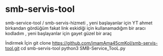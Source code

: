 # smb-servis-tool
smb-service-tool / smb-servis-hizmeti , yeni başlayanlar için
YT ahmet birkandan gördüğüm fakat link eskidiği için kullanamadığım bir aracı kodladım , yeni başlayanlar için gayet güzel bir araç 



İndirmek İçin 
git clone https://github.com/imamAma45cmKol/smb-servis-tool.git
cd smb-servis-tool
python3 SMB-Service_TooL.py
